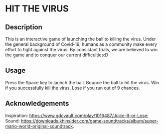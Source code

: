 # HIT THE VIRUS

## Description

This is an interactive game of launching the ball to killing the virus. Under the general background of Covid-19, humans as a community make every effort to fight against the virus. By consistant trials, we are believed to win the game and to conquer our current difficulties:D

## Usage

Press the Space key to launch the ball.
Bounce the ball to hit the virus.
Win if you successfully kill the virus.
Lose if you run out of 9 chances.

## Acknowledgements

Inspiration: https://www.gdcvault.com/play/1016487/Juice-It-or-Lose;
Sound: https://downloads.khinsider.com/game-soundtracks/album/super-mario-world-original-soundtrack.
